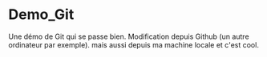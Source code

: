 # Demo_Git
Une démo de Git qui se passe bien.
Modification depuis Github (un autre ordinateur par exemple).
mais aussi depuis ma machine locale et c'est cool. 
